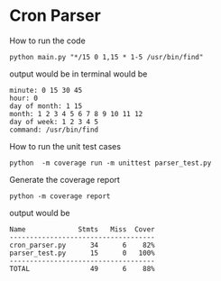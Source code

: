# Cron Parser

How to run the code
```run the code
python main.py "*/15 0 1,15 * 1-5 /usr/bin/find"
```
output would be in terminal would be
```commandline
minute: 0 15 30 45
hour: 0
day of month: 1 15
month: 1 2 3 4 5 6 7 8 9 10 11 12
day of week: 1 2 3 4 5
command: /usr/bin/find
```

How to run the unit test cases
```run the tests
python  -m coverage run -m unittest parser_test.py
```

Generate the coverage report
```generate report
python -m coverage report
```
output would be
```commandline
Name             Stmts   Miss  Cover
------------------------------------
cron_parser.py      34      6    82%
parser_test.py      15      0   100%
------------------------------------
TOTAL               49      6    88%
```